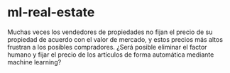 # ml-real-estate
Muchas veces los vendedores de propiedades no fijan el precio de su propiedad de acuerdo con el valor de mercado, y estos precios más altos frustran a los posibles compradores. ¿Será posible eliminar el factor humano y fijar el precio de los artículos de forma automática mediante machine learning?
